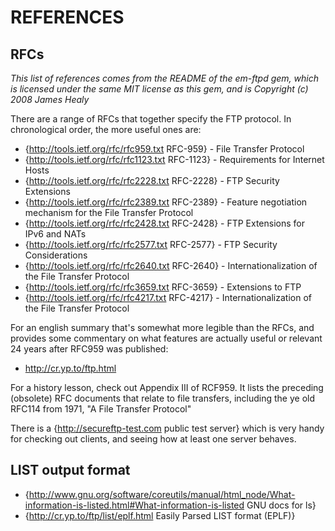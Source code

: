 # REFERENCES

## RFCs

_This list of references comes from the README of the em-ftpd gem,
which is licensed under the same MIT license as this gem, and is
Copyright (c) 2008 James Healy_

There are a range of RFCs that together specify the FTP protocol. In
chronological order, the more useful ones are:

* {http://tools.ietf.org/rfc/rfc959.txt RFC-959} - File Transfer Protocol
* {http://tools.ietf.org/rfc/rfc1123.txt RFC-1123} - Requirements for Internet Hosts
* {http://tools.ietf.org/rfc/rfc2228.txt RFC-2228} - FTP Security Extensions
* {http://tools.ietf.org/rfc/rfc2389.txt RFC-2389} - Feature negotiation mechanism for the File Transfer Protocol
* {http://tools.ietf.org/rfc/rfc2428.txt RFC-2428} - FTP Extensions for IPv6 and NATs
* {http://tools.ietf.org/rfc/rfc2577.txt RFC-2577} - FTP Security Considerations
* {http://tools.ietf.org/rfc/rfc2640.txt RFC-2640} - Internationalization of the File Transfer Protocol
* {http://tools.ietf.org/rfc/rfc3659.txt RFC-3659} - Extensions to FTP
* {http://tools.ietf.org/rfc/rfc4217.txt RFC-4217} - Internationalization of the File Transfer Protocol

For an english summary that's somewhat more legible than the RFCs, and
provides some commentary on what features are actually useful or
relevant 24 years after RFC959 was published:

* <http://cr.yp.to/ftp.html>

For a history lesson, check out Appendix III of RCF959. It lists the
preceding (obsolete) RFC documents that relate to file transfers,
including the ye old RFC114 from 1971, "A File Transfer Protocol"

There is a {http://secureftp-test.com public test server} which is
very handy for checking out clients, and seeing how at least one
server behaves.

## LIST output format

* {http://www.gnu.org/software/coreutils/manual/html_node/What-information-is-listed.html#What-information-is-listed GNU docs for ls}
* {http://cr.yp.to/ftp/list/eplf.html Easily Parsed LIST format (EPLF)}
